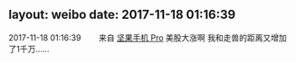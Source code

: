 layout: weibo
date: 2017-11-18 01:16:39
---
2017-11-18 01:16:39  &nbsp;&nbsp;&nbsp;&nbsp;&nbsp;&nbsp; 来自 <a href="http://app.weibo.com/t/feed/Z4AgP" rel="nofollow">坚果手机 Pro</a>
美股大涨啊 我和走兽的距离又增加了1千万…… ​​​
